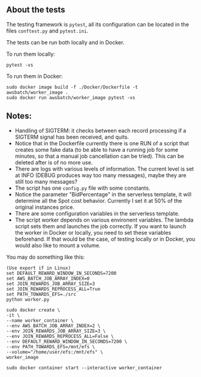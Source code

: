 
## About the tests

The testing framework is `pytest`, all its configuration can be located in the files `conftest.py` and `pytest.ini`.

The tests can be run both locally and in Docker. 

To run them locally:
```
pytest -vs
```

To run them in Docker:
```
sudo docker image build -f ./Docker/Dockerfile -t awsbatch/worker_image .
sudo docker run awsbatch/worker_image pytest -vs
```

## Notes:
- Handling of SIGTERM: it checks between each record processing if a SIGTERM signal has been received, and quits.
- Notice that in the Dockerfile currently there is one RUN of a script that creates some fake data (to be able to have a running job for some minutes, so that a manual job cancellation can be tried). This can be deleted after is  of no more use.
- There are logs with various levels of information. The current level is set at INFO (DEBUG produces way too many messages), maybe they are still too many messages?
- The script has one `config.py` file with some constants.
- Notice the parameter "BidPercentage" in the serverless template, it will determine all the Spot cost behavior. Currently I set it at 50% of the original instances price.
- There are some configuration variables in the serverless template.
- The script worker depends on various environent variables. The lambda script sets them and launches the job correctly. If you want to launch the worker in Docker or locally, you need to set these variables beforehand. If that would be the case, of testing locally or in Docker, you would also like to mount a volume.

You may do something like this:
```
(Use export if in Linux)
set DEFAULT_REWARD_WINDOW_IN_SECONDS=7200
set AWS_BATCH_JOB_ARRAY_INDEX=0
set JOIN_REWARDS_JOB_ARRAY_SIZE=3
set JOIN_REWARDS_REPROCESS_ALL=True
set PATH_TOWARDS_EFS=./src
python worker.py
```

```
sudo docker create \
-it \
--name worker_container \
--env AWS_BATCH_JOB_ARRAY_INDEX=2 \
--env JOIN_REWARDS_JOB_ARRAY_SIZE=3 \
--env JOIN_REWARDS_REPROCESS_ALL=False \
--env DEFAULT_REWARD_WINDOW_IN_SECONDS=7200 \
--env PATH_TOWARDS_EFS=/mnt/efs \
--volume="/home/user/efs:/mnt/efs" \
worker_image

sudo docker container start --interactive worker_container
```